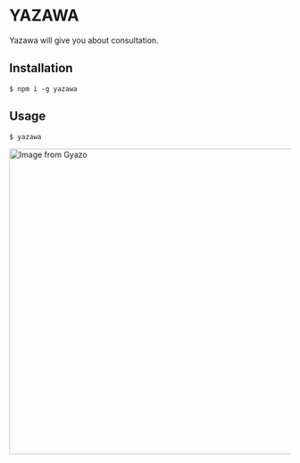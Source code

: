 # YAZAWA

Yazawa will give you about consultation.

## Installation

```shell
$ npm i -g yazawa
```

## Usage
```shell
$ yazawa
```

<a href="https://gyazo.com/21f5d2ec0bca4830d321a8ab38955b46"><img src="https://i.gyazo.com/21f5d2ec0bca4830d321a8ab38955b46.gif" alt="Image from Gyazo" width="548"/></a>
